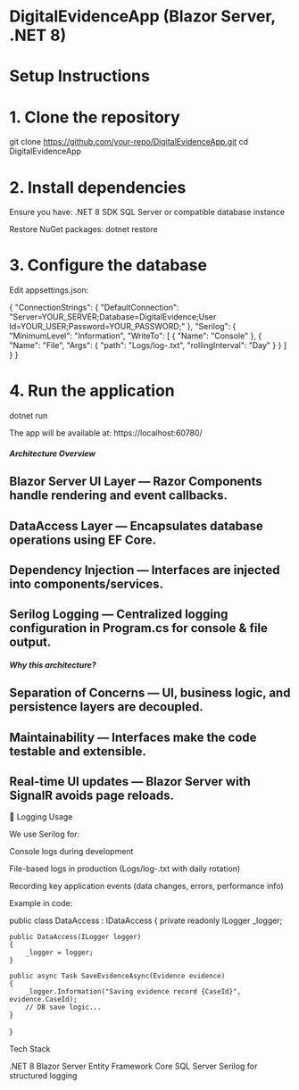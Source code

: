 # DigitalEvidenceApp (Blazor Server, .NET 8)

# Setup Instructions

# 1. Clone the repository
git clone https://github.com/your-repo/DigitalEvidenceApp.git
cd DigitalEvidenceApp

# 2. Install dependencies

Ensure you have:
.NET 8 SDK
SQL Server or compatible database instance

Restore NuGet packages:
dotnet restore

# 3. Configure the database

Edit appsettings.json:

{
  "ConnectionStrings": {
    "DefaultConnection": "Server=YOUR_SERVER;Database=DigitalEvidence;User Id=YOUR_USER;Password=YOUR_PASSWORD;"
  },
  "Serilog": {
    "MinimumLevel": "Information",
    "WriteTo": [
      { "Name": "Console" },
      { "Name": "File", "Args": { "path": "Logs/log-.txt", "rollingInterval": "Day" } }
    ]
  }
}

# 4. Run the application
dotnet run

The app will be available at:
https://localhost:60780/

##### Architecture Overview

## Blazor Server UI Layer — Razor Components handle rendering and event callbacks.

## DataAccess Layer — Encapsulates database operations using EF Core.

## Dependency Injection — Interfaces are injected into components/services.

## Serilog Logging — Centralized logging configuration in Program.cs for console & file output.

##### Why this architecture?

## Separation of Concerns — UI, business logic, and persistence layers are decoupled.

## Maintainability — Interfaces make the code testable and extensible.

## Real-time UI updates — Blazor Server with SignalR avoids page reloads.

📝 Logging Usage

We use Serilog for:

Console logs during development

File-based logs in production (Logs/log-.txt with daily rotation)

Recording key application events (data changes, errors, performance info)

Example in code:

public class DataAccess : IDataAccess
{
    private readonly ILogger _logger;

    public DataAccess(ILogger logger)
    {
        _logger = logger;
    }

    public async Task SaveEvidenceAsync(Evidence evidence)
    {
        _logger.Information("Saving evidence record {CaseId}", evidence.CaseId);
        // DB save logic...
    }
}

Tech Stack

.NET 8 Blazor Server
Entity Framework Core
SQL Server
Serilog for structured logging